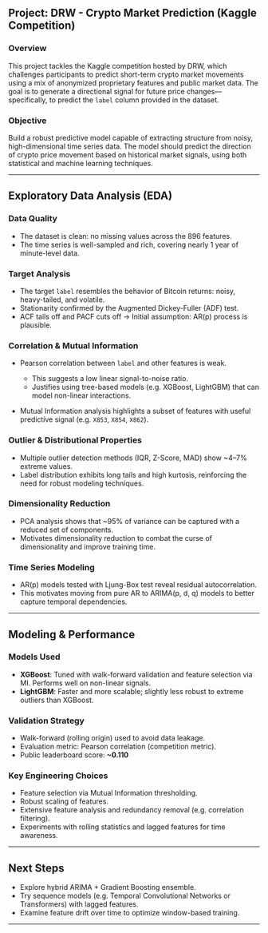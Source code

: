 

##  Project: DRW - Crypto Market Prediction (Kaggle Competition)

### **Overview**

This project tackles the Kaggle competition hosted by DRW, which challenges participants to predict short-term crypto market movements using a mix of anonymized proprietary features and public market data. The goal is to generate a directional signal for future price changes—specifically, to predict the `label` column provided in the dataset.

### **Objective**

Build a robust predictive model capable of extracting structure from noisy, high-dimensional time series data. The model should predict the direction of crypto price movement based on historical market signals, using both statistical and machine learning techniques.

---

##  Exploratory Data Analysis (EDA)

### **Data Quality**

* The dataset is clean: no missing values across the 896 features.
* The time series is well-sampled and rich, covering nearly 1 year of minute-level data.

### **Target Analysis**

* The target `label` resembles the behavior of Bitcoin returns: noisy, heavy-tailed, and volatile.
* Stationarity confirmed by the Augmented Dickey-Fuller (ADF) test.
* ACF tails off and PACF cuts off → Initial assumption: AR(p) process is plausible.

### **Correlation & Mutual Information**

* Pearson correlation between `label` and other features is weak.

  * This suggests a low linear signal-to-noise ratio.
  * Justifies using tree-based models (e.g. XGBoost, LightGBM) that can model non-linear interactions.
* Mutual Information analysis highlights a subset of features with useful predictive signal (e.g. `X853`, `X854`, `X862`).

### **Outlier & Distributional Properties**

* Multiple outlier detection methods (IQR, Z-Score, MAD) show \~4–7% extreme values.
* Label distribution exhibits long tails and high kurtosis, reinforcing the need for robust modeling techniques.

### **Dimensionality Reduction**

* PCA analysis shows that \~95% of variance can be captured with a reduced set of components.
* Motivates dimensionality reduction to combat the curse of dimensionality and improve training time.

### **Time Series Modeling**

* AR(p) models tested with Ljung-Box test reveal residual autocorrelation.
* This motivates moving from pure AR to ARIMA(p, d, q) models to better capture temporal dependencies.

---

##  Modeling & Performance

### **Models Used**

* **XGBoost**: Tuned with walk-forward validation and feature selection via MI. Performs well on non-linear signals.
* **LightGBM**: Faster and more scalable; slightly less robust to extreme outliers than XGBoost.

### **Validation Strategy**

* Walk-forward (rolling origin) used to avoid data leakage.
* Evaluation metric: Pearson correlation (competition metric).
* Public leaderboard score: **\~0.110**

### **Key Engineering Choices**

* Feature selection via Mutual Information thresholding.
* Robust scaling of features.
* Extensive feature analysis and redundancy removal (e.g. correlation filtering).
* Experiments with rolling statistics and lagged features for time awareness.

---

##  Next Steps

* Explore hybrid ARIMA + Gradient Boosting ensemble.
* Try sequence models (e.g. Temporal Convolutional Networks or Transformers) with lagged features.
* Examine feature drift over time to optimize window-based training.

---

